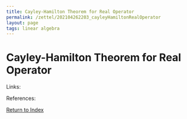 ```yaml
---
title: Cayley-Hamilton Theorem for Real Operator
permalink: /zettel/202104262203_cayleyHamiltonRealOperator
layout: page
tags: linear algebra
---
```

# Cayley-Hamilton Theorem for Real Operator



Links: 

References: 

[Return to Index](index)